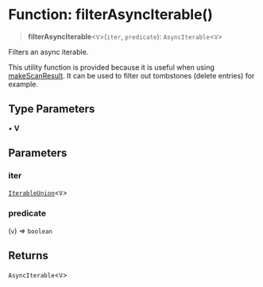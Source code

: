 # Function: filterAsyncIterable()

> **filterAsyncIterable**\<`V`\>(`iter`, `predicate`): `AsyncIterable`\<`V`\>

Filters an async iterable.

This utility function is provided because it is useful when using
[makeScanResult](makeScanResult.md). It can be used to filter out tombstones (delete entries)
for example.

## Type Parameters

• **V**

## Parameters

### iter

[`IterableUnion`](../type-aliases/IterableUnion.md)\<`V`\>

### predicate

(`v`) => `boolean`

## Returns

`AsyncIterable`\<`V`\>
